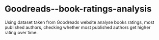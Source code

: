 # Goodreads--book-ratings-analysis
Using dataset taken from Goodreads website analyse books ratings, most published authors, checking whether most published authors get higher rating over time.
